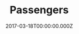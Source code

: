 ---
title: "Passengers"
year: 2016
date: 2017-03-18T00:00:00.000Z
permalink: /almanac/movies/2017-03-18-passengers/index.html
rating: 3
---